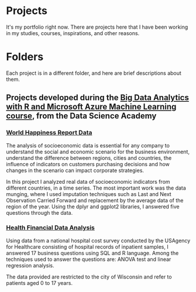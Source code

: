 # Projects
It's my portfolio right now. There are projects here that I have been working in my studies, courses, inspirations, and other reasons.

# Folders
Each project is in a different folder, and here are brief descriptions about them.

## Projects developed during the [Big Data Analytics with R and Microsoft Azure Machine Learning course]([url](https://www.datascienceacademy.com.br/course/analise-de-dados-com-r)), from the Data Science Academy

### [World Happiness Report Data]([url](https://github.com/WallPasq/projects/tree/83bcd63f7a5875129c2b468defd7c48672d896c8/world_happiness_report_data))

The analysis of socioeconomic data is essential for any company to understand the social and economic scenario for the business environment, understand the difference between regions, cities and countries, the influence of indicators on customers purchasing decisions and how changes in the scenario can impact corporate strategies.

In this project I analyzed real data of socioeconomic indicators from different countries, in a time series. The most important work was the data munging, where I used imputation techniques such as Last and Next Observation Carried Forward and replacement by the average data of the region of the year. Using the dplyr and ggplot2 libraries, I answered five questions through the data.

### [Health Financial Data Analysis]([url](https://github.com/WallPasq/projects/tree/83bcd63f7a5875129c2b468defd7c48672d896c8/health_financial_data_analysis))

Using data from a national hospital cost survey conducted by the USAgency for Healthcare consisting of hospital records of inpatient samples, I answered 17 business questions using SQL and R language.
Among the techniques used to answer the questions are: ANOVA test and linear regression analysis.

The data provided are restricted to the city of Wisconsin and refer to patients aged 0 to 17 years.
